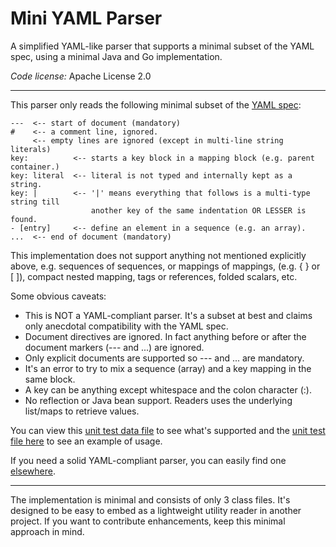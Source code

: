 # Mini YAML Parser #

A simplified YAML-like parser that supports a minimal subset of the YAML spec, using a minimal Java and Go implementation.

*Code license:* Apache License 2.0

***

This parser only reads the following minimal subset of the [YAML spec](http://yaml.org):

    ---  <-- start of document (mandatory)
    #    <-- a comment line, ignored.
         <-- empty lines are ignored (except in multi-line string literals)
    key:          <-- starts a key block in a mapping block (e.g. parent container.)
    key: literal  <-- literal is not typed and internally kept as a string.
    key: |        <-- '|' means everything that follows is a multi-type string till
                      another key of the same indentation OR LESSER is found.
    - [entry]     <-- define an element in a sequence (e.g. an array).
    ...  <-- end of document (mandatory)

This implementation does not support anything not mentioned explicitly above, e.g.
sequences of sequences, or mappings of mappings, (e.g. { } or [ ]), compact nested mapping, tags or references, folded scalars, etc.

Some obvious caveats:

* This is NOT a YAML-compliant parser. It's a subset at best and claims only anecdotal compatibility with the YAML spec.
* Document directives are ignored. In fact anything before or after the document markers (--- and ...) are ignored.
* Only explicit documents are supported so --- and ... are mandatory.
* It's an error to try to mix a sequence (array) and a key mapping in the same block.
* A key can be anything except whitespace and the colon character (:).
* No reflection or Java bean support. Readers uses the underlying list/maps to retrieve values.

You can view this
[unit test data file](https://bitbucket.org/ralfoide/mini-yaml-parser/src/6ec34c7a7b9ca9df1254bcdb95f406ce594b6951/Java/MiniYamlParser/src/tests/com/alfray/utils/test10.yaml?at=master)
to see what's supported and the
[unit test file here](https://bitbucket.org/ralfoide/mini-yaml-parser/src/6ec34c7a7b9ca9df1254bcdb95f406ce594b6951/Java/MiniYamlParser/src/tests/com/alfray/utils/MiniYamlParserTest.java?at=master)
to see an example of usage.

If you need a solid YAML-compliant parser, you can easily find one [elsewhere](http://stackoverflow.com/questions/450399/which-java-yaml-library-should-i-use).

***

The implementation is minimal and consists of only 3 class files. It's designed to be easy to embed as a lightweight utility reader in another project. If you want to contribute enhancements, keep this minimal approach in mind.